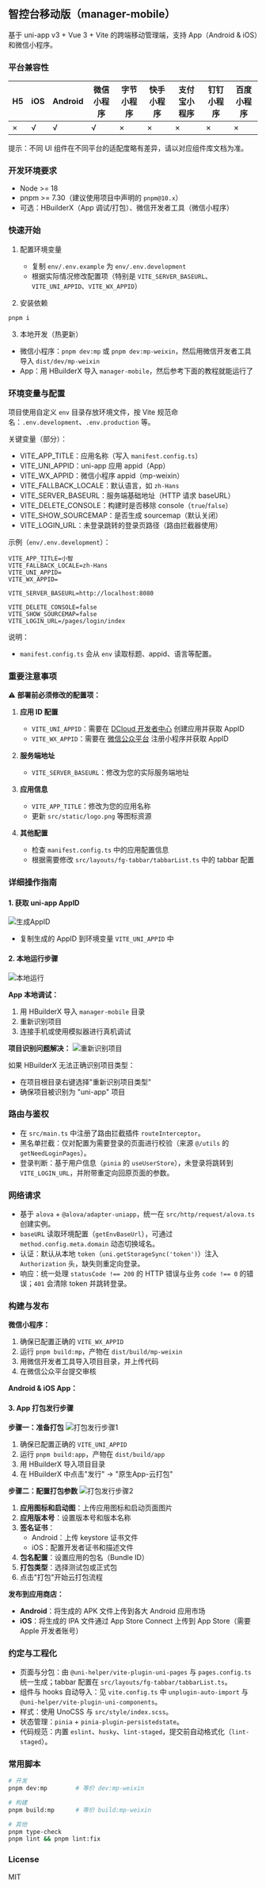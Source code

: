 ## 智控台移动版（manager-mobile）
基于 uni-app v3 + Vue 3 + Vite 的跨端移动管理端，支持 App（Android & iOS）和微信小程序。

### 平台兼容性

| H5 | iOS | Android | 微信小程序 | 字节小程序 | 快手小程序 | 支付宝小程序 | 钉钉小程序 | 百度小程序 |
| -- | --- | ------- | ---------- | ---------- | ---------- | ------------ | ---------- | ---------- |
| ×  | √   | √       | √          | ×          | ×          | ×            | ×          | ×          |

提示：不同 UI 组件在不同平台的适配度略有差异，请以对应组件库文档为准。

### 开发环境要求
- Node >= 18
- pnpm >= 7.30（建议使用项目中声明的 `pnpm@10.x`）
- 可选：HBuilderX（App 调试/打包）、微信开发者工具（微信小程序）

### 快速开始
1) 配置环境变量
   - 复制 `env/.env.example` 为 `env/.env.development`
   - 根据实际情况修改配置项（特别是 `VITE_SERVER_BASEURL`、`VITE_UNI_APPID`、`VITE_WX_APPID`）

2) 安装依赖

```bash
pnpm i
```

3) 本地开发（热更新）
- 微信小程序：`pnpm dev:mp` 或 `pnpm dev:mp-weixin`，然后用微信开发者工具导入 `dist/dev/mp-weixin`
- App：用 HBuilderX 导入 `manager-mobile`，然后参考下面的教程就能运行了

### 环境变量与配置
项目使用自定义 `env` 目录存放环境文件，按 Vite 规范命名：`.env.development`、`.env.production` 等。

关键变量（部分）：
- VITE_APP_TITLE：应用名称（写入 `manifest.config.ts`）
- VITE_UNI_APPID：uni-app 应用 appid（App）
- VITE_WX_APPID：微信小程序 appid（mp-weixin）
- VITE_FALLBACK_LOCALE：默认语言，如 `zh-Hans`
- VITE_SERVER_BASEURL：服务端基础地址（HTTP 请求 baseURL）
- VITE_DELETE_CONSOLE：构建时是否移除 console（`true`/`false`）
- VITE_SHOW_SOURCEMAP：是否生成 sourcemap（默认关闭）
- VITE_LOGIN_URL：未登录跳转的登录页路径（路由拦截器使用）

示例（`env/.env.development`）：
```env
VITE_APP_TITLE=小智
VITE_FALLBACK_LOCALE=zh-Hans
VITE_UNI_APPID=
VITE_WX_APPID=

VITE_SERVER_BASEURL=http://localhost:8080

VITE_DELETE_CONSOLE=false
VITE_SHOW_SOURCEMAP=false
VITE_LOGIN_URL=/pages/login/index
```

说明：
- `manifest.config.ts` 会从 `env` 读取标题、appid、语言等配置。

### 重要注意事项
⚠️ **部署前必须修改的配置项：**

1. **应用 ID 配置**
   - `VITE_UNI_APPID`：需要在 [DCloud 开发者中心](https://dev.dcloud.net.cn/) 创建应用并获取 AppID
   - `VITE_WX_APPID`：需要在 [微信公众平台](https://mp.weixin.qq.com/) 注册小程序并获取 AppID

2. **服务端地址**
   - `VITE_SERVER_BASEURL`：修改为您的实际服务端地址

3. **应用信息**
   - `VITE_APP_TITLE`：修改为您的应用名称
   - 更新 `src/static/logo.png` 等图标资源

4. **其他配置**
   - 检查 `manifest.config.ts` 中的应用配置信息
   - 根据需要修改 `src/layouts/fg-tabbar/tabbarList.ts` 中的 tabbar 配置

### 详细操作指南

#### 1. 获取 uni-app AppID
![生成AppID](../../docs/images/manager-mobile/生成appid.png)
- 复制生成的 AppID 到环境变量 `VITE_UNI_APPID` 中

#### 2. 本地运行步骤
![本地运行](../../docs/images/manager-mobile/本地运行.png)

**App 本地调试：**
1. 用 HBuilderX 导入 `manager-mobile` 目录
2. 重新识别项目
3. 连接手机或使用模拟器进行真机调试

**项目识别问题解决：**
![重新识别项目](../../docs/images/manager-mobile/重新识别项目.png)

如果 HBuilderX 无法正确识别项目类型：
- 在项目根目录右键选择"重新识别项目类型"
- 确保项目被识别为 "uni-app" 项目

### 路由与鉴权
- 在 `src/main.ts` 中注册了路由拦截插件 `routeInterceptor`。
- 黑名单拦截：仅对配置为需要登录的页面进行校验（来源 `@/utils` 的 `getNeedLoginPages`）。
- 登录判断：基于用户信息（`pinia` 的 `useUserStore`），未登录将跳转到 `VITE_LOGIN_URL`，并附带重定向回原页面的参数。

### 网络请求
- 基于 `alova` + `@alova/adapter-uniapp`，统一在 `src/http/request/alova.ts` 创建实例。
- `baseURL` 读取环境配置（`getEnvBaseUrl`），可通过 `method.config.meta.domain` 动态切换域名。
- 认证：默认从本地 `token`（`uni.getStorageSync('token')`）注入 `Authorization` 头，缺失则重定向登录。
- 响应：统一处理 `statusCode !== 200` 的 HTTP 错误与业务 `code !== 0` 的错误；`401` 会清除 token 并跳转登录。

### 构建与发布

**微信小程序：**
1. 确保已配置正确的 `VITE_WX_APPID`
2. 运行 `pnpm build:mp`，产物在 `dist/build/mp-weixin`
3. 用微信开发者工具导入项目目录，并上传代码
4. 在微信公众平台提交审核

**Android & iOS App：**

#### 3. App 打包发行步骤

**步骤一：准备打包**
![打包发行步骤1](../../docs/images/manager-mobile/打包发行步骤1.png)

1. 确保已配置正确的 `VITE_UNI_APPID`
2. 运行 `pnpm build:app`，产物在 `dist/build/app`
3. 用 HBuilderX 导入项目目录
4. 在 HBuilderX 中点击"发行" → "原生App-云打包"

**步骤二：配置打包参数**
![打包发行步骤2](../../docs/images/manager-mobile/打包发行步骤2.png)

1. **应用图标和启动图**：上传应用图标和启动页面图片
2. **应用版本号**：设置版本号和版本名称
3. **签名证书**：
   - Android：上传 keystore 证书文件
   - iOS：配置开发者证书和描述文件
4. **包名配置**：设置应用的包名（Bundle ID）
5. **打包类型**：选择测试包或正式包
6. 点击"打包"开始云打包流程

**发布到应用商店：**
- **Android**：将生成的 APK 文件上传到各大 Android 应用市场
- **iOS**：将生成的 IPA 文件通过 App Store Connect 上传到 App Store（需要 Apple 开发者账号）

### 约定与工程化
- 页面与分包：由 `@uni-helper/vite-plugin-uni-pages` 与 `pages.config.ts` 统一生成；tabbar 配置在 `src/layouts/fg-tabbar/tabbarList.ts`。
- 组件与 hooks 自动导入：见 `vite.config.ts` 中 `unplugin-auto-import` 与 `@uni-helper/vite-plugin-uni-components`。
- 样式：使用 UnoCSS 与 `src/style/index.scss`。
- 状态管理：`pinia` + `pinia-plugin-persistedstate`。
- 代码规范：内置 `eslint`、`husky`、`lint-staged`，提交前自动格式化（`lint-staged`）。

### 常用脚本
```bash
# 开发
pnpm dev:mp        # 等价 dev:mp-weixin

# 构建
pnpm build:mp      # 等价 build:mp-weixin

# 其他
pnpm type-check
pnpm lint && pnpm lint:fix
```

### License
MIT
